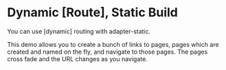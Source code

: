 # Dynamic [Route], Static Build

You can use [dynamic] routing with adapter-static.

This demo allows you to create a bunch of links to pages, pages which are created and named on the fly, and navigate to those pages. The pages cross fade and the URL changes as you navigate.
